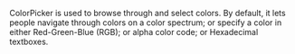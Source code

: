 ColorPicker is used to browse through and select colors. By default, it lets people navigate through colors on a color spectrum; or specify a color in either Red-Green-Blue (RGB); or alpha color code; or Hexadecimal textboxes.
